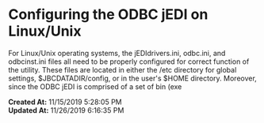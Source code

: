 # Configuring the ODBC jEDI on Linux/Unix

For Linux/Unix operating systems, the jEDIdrivers.ini, odbc.ini, and odbcinst.ini files all need to be properly configured for correct function of the utility. These files are located in either the /etc directory for global settings, $JBCDATADIR/config, or in the user's $HOME directory. Moreover, since the ODBC jEDI is comprised of a set of bin (exe  

**Created At:** 11/15/2019 5:28:05 PM  
**Updated At:** 11/26/2019 6:16:35 PM  


